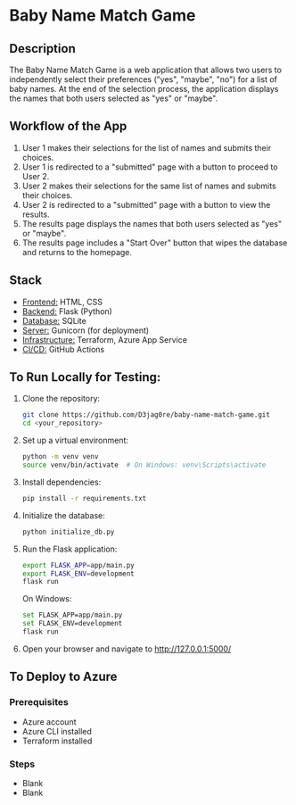 # Baby Name Match Game 

## Description 

The Baby Name Match Game is a web application that allows two users to independently select their preferences ("yes", "maybe", "no") for a list of baby names. At the end of the selection process, the application displays the names that both users selected as "yes" or "maybe".

## Workflow of the App

1. User 1 makes their selections for the list of names and submits their choices.
2. User 1 is redirected to a "submitted" page with a button to proceed to User 2.
3. User 2 makes their selections for the same list of names and submits their choices.
4. User 2 is redirected to a "submitted" page with a button to view the results.
5. The results page displays the names that both users selected as "yes" or "maybe".
6. The results page includes a "Start Over" button that wipes the database and returns to the homepage.

## Stack

* <u>Frontend:</u> HTML, CSS
* <u>Backend:</u> Flask (Python)
* <u>Database:</u> SQLite
* <u>Server:</u> Gunicorn (for deployment)
* <u>Infrastructure:</u> Terraform, Azure App Service
* <u>CI/CD:</u> GitHub Actions


## To Run Locally for Testing: 

1. Clone the repository:

    ```bash
    git clone https://github.com/D3jag0re/baby-name-match-game.git
    cd <your_repository>
    ```

2. Set up a virtual environment:

    ```bash
    python -m venv venv
    source venv/bin/activate  # On Windows: venv\Scripts\activate
    ```

3. Install dependencies:

    ```bash
    pip install -r requirements.txt
    ```

4. Initialize the database:

    ```bash
    python initialize_db.py
    ```

5. Run the Flask application:

    ```bash
    export FLASK_APP=app/main.py
    export FLASK_ENV=development
    flask run
    ```

    On Windows:

    ```bash
    set FLASK_APP=app/main.py
    set FLASK_ENV=development
    flask run
    ```

6. Open your browser and navigate to http://127.0.0.1:5000/ 

## To Deploy to Azure 

### Prerequisites

* Azure account
* Azure CLI installed
* Terraform installed

### Steps

* Blank
* Blank 
